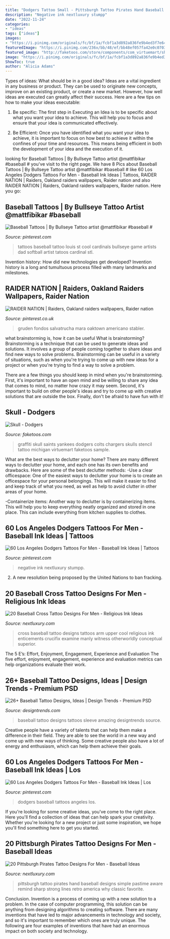 ```yaml
---
title: "Dodgers Tattoo Small - Pittsburgh Tattoo Pirates Hand Baseball Designs Simple Pastime Aware Remind Sharp Strong Lines Retro America Why Classic Favorite"
description: "Negative ink nextluxury stumpp"
date: "2022-11-24"
categories:
- "ideas"
tags: ["ideas"]
images:
- "https://i.pinimg.com/originals/fc/bf/1a/fcbf1a3d892a836fe9b4ed3f7e64b046.jpg"
featuredImage: "https://i.pinimg.com/236x/bb/48/ef/bb48ef057fa42e0c0703985290a6d41c.jpg?nii=t"
featured_image: "http://faketoos.com/store/components/com_virtuemart/shop_image/product/Skull___Dodgers_4eb97987cfcc6.gif"
image: "https://i.pinimg.com/originals/fc/bf/1a/fcbf1a3d892a836fe9b4ed3f7e64b046.jpg"
ShowToc: true
author: "Alicia Adams"
---
```



Types of ideas: What should be in a good idea?
Ideas are a vital ingredient in any business or product. They can be used to originate new concepts, improve on an existing product, or create a new market. However, how well ideas are executed can greatly affect their success. Here are a few tips on how to make your ideas executable:
1. Be specific: The first step in Executing an Idea is to be specific about what you want your idea to achieve. This will help you to focus and ensure that your idea is communicated effectively.

2. Be Efficient: Once you have identified what you want your idea to achieve, it is important to focus on how best to achieve it within the confines of your time and resources. This means being efficient in both the development of your idea and the execution of it.


	

		
looking for Baseball Tattoos | By Bullseye Tattoo artist @mattfibikar #baseball # you've visit to the right page. We have 8 Pics about Baseball Tattoos | By Bullseye Tattoo artist @mattfibikar #baseball # like 60 Los Angeles Dodgers Tattoos For Men - Baseball Ink Ideas | Tattoos, RAIDER NATION | Raiders, Oakland raiders wallpapers, Raider nation and also RAIDER NATION | Raiders, Oakland raiders wallpapers, Raider nation. Here you go:
		
    
## Baseball Tattoos | By Bullseye Tattoo Artist @mattfibikar #baseball #

<img loading=lazy src="https://s-media-cache-ak0.pinimg.com/originals/8a/e3/99/8ae399e3e68e6639a6800944a66cf2e2.jpg" onerror="this.onerror=null;this.src='https://tse2.mm.bing.net/th?id=OIP.NzhkGzRG5-NDzIrTXDyPnQHaHa&amp;pid=15.1';" alt="Baseball Tattoos | By Bullseye Tattoo artist @mattfibikar #baseball #">

_Source: pinterest.com_

>tattoos baseball tattoo louis st cool cardinals bullseye game artists dad softball artist tatoos cardinal stl. 

	

Invention history: How did new technologies get developed?
Invention history is a long and tumultuous process filled with many landmarks and milestones.

    
## RAIDER NATION | Raiders, Oakland Raiders Wallpapers, Raider Nation

<img loading=lazy src="https://i.pinimg.com/originals/fc/bf/1a/fcbf1a3d892a836fe9b4ed3f7e64b046.jpg" onerror="this.onerror=null;this.src='https://tse1.mm.bing.net/th?id=OIP.o9ig2-eSxXt7UqtXe9VP9gHaO0&amp;pid=15.1';" alt="RAIDER NATION | Raiders, Oakland raiders wallpapers, Raider nation">

_Source: pinterest.co.uk_

>gruden fondos salvatrucha mara oaktown americano stabler. 

	

what brainstorming is, how it can be useful
What is brainstorming?
Brainstorming is a technique that can be used to generate ideas and solutions. It involves a group of people coming together to share ideas and find new ways to solve problems. Brainstorming can be useful in a variety of situations, such as when you're trying to come up with new ideas for a project or when you're trying to find a way to solve a problem.

There are a few things you should keep in mind when you're brainstorming. First, it's important to have an open mind and be willing to share any idea that comes to mind, no matter how crazy it may seem. Second, it's important to build on other people's ideas and try to come up with creative solutions that are outside the box. Finally, don't be afraid to have fun with it!

    
## Skull - Dodgers

<img loading=lazy src="http://faketoos.com/store/components/com_virtuemart/shop_image/product/Skull___Dodgers_4eb97987cfcc6.gif" onerror="this.onerror=null;this.src='https://tse4.mm.bing.net/th?id=OIP.i09k6De7_ihGuIYhNVV4nwHaHa&amp;pid=15.1';" alt="Skull - Dodgers">

_Source: faketoos.com_

>graffiti skull saints yankees dodgers colts chargers skulls stencil tattoo michigan virtuemart faketoos sample. 

	

What are the best ways to declutter your home?
There are many different ways to declutter your home, and each one has its own benefits and drawbacks. Here are some of the best declutter methods: 
-Use a clear officespace: One of the easiest ways to declutter your home is to create an officespace for your personal belongings. This will make it easier to find and keep track of what you need, as well as help to avoid clutter in other areas of your home. 

-Containerize items: Another way to declutter is by containerizing items. This will help you to keep everything neatly organized and stored in one place. This can include everything from kitchen supplies to clothes.

    
## 60 Los Angeles Dodgers Tattoos For Men - Baseball Ink Ideas | Tattoos

<img loading=lazy src="https://i.pinimg.com/originals/8f/27/54/8f275442330abd1ed7aebdd07ca6b0c5.jpg" onerror="this.onerror=null;this.src='https://tse4.mm.bing.net/th?id=OIP.DnwPjE0gBuNe7rKjR_zZvwHaHa&amp;pid=15.1';" alt="60 Los Angeles Dodgers Tattoos For Men - Baseball Ink Ideas | Tattoos">

_Source: pinterest.com_

>negative ink nextluxury stumpp. 

	

2. A new resolution being proposed by the United Nations to ban fracking.

    
## 20 Baseball Cross Tattoo Designs For Men - Religious Ink Ideas

<img loading=lazy src="http://nextluxury.com/wp-content/uploads/cool-guys-baseball-cross-upper-arm-tattoo-design-inspiration.jpg" onerror="this.onerror=null;this.src='https://tse4.mm.bing.net/th?id=OIP.gjuXd2bf0j567Ye26lYUjAHaHa&amp;pid=15.1';" alt="20 Baseball Cross Tattoo Designs For Men - Religious Ink Ideas">

_Source: nextluxury.com_

>cross baseball tattoo designs tattoos arm upper cool religious ink enticements crucifix examine manly witness otherworldly conceptual superior. 

	

The 5 E’s: Effort, Enjoyment, Engagement, Experience and Evaluation
The five effort, enjoyment, engagement, experience and evaluation metrics can help organizations evaluate their work.

    
## 26+ Baseball Tattoo Designs, Ideas | Design Trends - Premium PSD

<img loading=lazy src="https://images.designtrends.com/wp-content/uploads/2016/03/22051459/Amazing-Baseball-Tattoo.jpg" onerror="this.onerror=null;this.src='https://tse1.mm.bing.net/th?id=OIP.VG2dAJfvsAiWdF-XOS_5sAHaJQ&amp;pid=15.1';" alt="26+ Baseball Tattoo Designs, Ideas | Design Trends - Premium PSD">

_Source: designtrends.com_

>baseball tattoo designs tattoos sleeve amazing designtrends source. 

	

Creative people have a variety of talents that can help them make a difference in their field. They are able to see the world in a new way and come up with new ways of thinking. Some creative people also have a lot of energy and enthusiasm, which can help them achieve their goals.

    
## 60 Los Angeles Dodgers Tattoos For Men - Baseball Ink Ideas | Los

<img loading=lazy src="https://i.pinimg.com/236x/bb/48/ef/bb48ef057fa42e0c0703985290a6d41c.jpg?nii=t" onerror="this.onerror=null;this.src='https://tse4.mm.bing.net/th?id=OIP.3aH8CAh8TkP9IWyB2iwBAwAAAA&amp;pid=15.1';" alt="60 Los Angeles Dodgers Tattoos For Men - Baseball Ink Ideas | Los">

_Source: pinterest.com_

>dodgers baseball tattoos angeles los. 

	

If you're looking for some creative ideas, you've come to the right place. Here you'll find a collection of ideas that can help spark your creativity. Whether you're looking for a new project or just some inspiration, we hope you'll find something here to get you started.

    
## 20 Pittsburgh Pirates Tattoo Designs For Men - Baseball Ideas

<img loading=lazy src="http://nextluxury.com/wp-content/uploads/gentleman-with-pittsburgh-pirates-logo-tattoo-on-hand.jpg" onerror="this.onerror=null;this.src='https://tse3.mm.bing.net/th?id=OIP.JwgvcFeeN6XbHs0VQ3T36AHaHa&amp;pid=15.1';" alt="20 Pittsburgh Pirates Tattoo Designs For Men - Baseball Ideas">

_Source: nextluxury.com_

>pittsburgh tattoo pirates hand baseball designs simple pastime aware remind sharp strong lines retro america why classic favorite. 

	

Conclusion.
Invention is a process of coming up with a new solution to a problem. In the case of computer programming, this solution can be anything from designing algorithms to creating software. There are many inventions that have led to major advancements in technology and society, and so it's important to remember which ones are truly unique. The following are four examples of inventions that have had an enormous impact on both society and technology.

